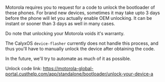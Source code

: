 Motorola requires you to request for a code to unlock the bootloader of these phones. For brand new devices, sometimes it may take upto 3 days before the phone will let you actually enable OEM unlocking. It can be instant or sooner than 3 days as well in many cases.

Do note that unlocking your Motorola voids it's warranty.

The CalyxOS `device-flasher` currently does not handle this process, and thus you'll have to manually unlock the device after obtaining the code.

In the future, we'll try to automate as much of it as possible.

Unlock code link: <https://motorola-global-portal.custhelp.com/app/standalone/bootloader/unlock-your-device-a>
